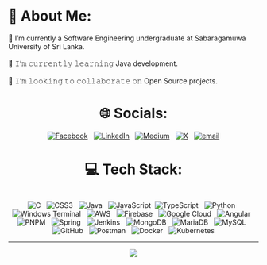 # 💫 About Me:
🔭 I’m currently a Software Engineering undergraduate at Sabaragamuwa University of Sri Lanka.<br><br>🌱 𝙸’𝚖 𝚌𝚞𝚛𝚛𝚎𝚗𝚝𝚕𝚢 𝚕𝚎𝚊𝚛𝚗𝚒𝚗𝚐 Java development.<br><br>👯 𝙸’𝚖 𝚕𝚘𝚘𝚔𝚒𝚗𝚐 𝚝𝚘 𝚌𝚘𝚕𝚕𝚊𝚋𝚘𝚛𝚊𝚝𝚎 𝚘𝚗 Open Source projects.

<div align="center">
  
# 🌐 Socials:
[![Facebook](https://img.shields.io/badge/Facebook-%231877F2.svg?logo=Facebook&logoColor=white)](https://facebook.com/sampath.menuk9) &nbsp; [![LinkedIn](https://img.shields.io/badge/LinkedIn-%230077B5.svg?logo=linkedin&logoColor=white)](https://linkedin.com/in/in/sampath-menuka-chandimal-50588a248) &nbsp; [![Medium](https://img.shields.io/badge/Medium-12100E?logo=medium&logoColor=white)](https://medium.com/@https://medium.com/@sampathwgw) &nbsp; [![X](https://img.shields.io/badge/X-black.svg?logo=X&logoColor=white)](https://x.com/@pasindusmc909) &nbsp; [![email](https://img.shields.io/badge/Email-D14836?logo=gmail&logoColor=white)](mailto:sampath.m.chandimal99@gmail.com) 

# 💻 Tech Stack:
</br> ![C](https://img.shields.io/badge/c-%2300599C.svg?style=flat&logo=c&logoColor=white) &nbsp; ![CSS3](https://img.shields.io/badge/css3-%231572B6.svg?style=flat&logo=css3&logoColor=white) &nbsp; ![Java](https://img.shields.io/badge/java-%23ED8B00.svg?style=flat&logo=openjdk&logoColor=white) &nbsp; ![JavaScript](https://img.shields.io/badge/javascript-%23323330.svg?style=flat&logo=javascript&logoColor=%23F7DF1E) &nbsp;![TypeScript](https://img.shields.io/badge/typescript-%23007ACC.svg?style=flat&logo=typescript&logoColor=white) &nbsp; ![Python](https://img.shields.io/badge/python-3670A0?style=flat&logo=python&logoColor=ffdd54) &nbsp; ![Windows Terminal](https://img.shields.io/badge/Windows%20Terminal-%234D4D4D.svg?style=flat&logo=windows-terminal&logoColor=white) &nbsp; ![AWS](https://img.shields.io/badge/AWS-%23FF9900.svg?style=flat&logo=amazon-aws&logoColor=white) &nbsp; ![Firebase](https://img.shields.io/badge/firebase-%23039BE5.svg?style=flat&logo=firebase) &nbsp; ![Google Cloud](https://img.shields.io/badge/GoogleCloud-%234285F4.svg?style=flat&logo=google-cloud&logoColor=white) &nbsp; ![Angular](https://img.shields.io/badge/angular-%23DD0031.svg?style=flat&logo=angular&logoColor=white) &nbsp; ![PNPM](https://img.shields.io/badge/pnpm-%234a4a4a.svg?style=flat&logo=pnpm&logoColor=f69220) &nbsp; ![Spring](https://img.shields.io/badge/spring-%236DB33F.svg?style=flat&logo=spring&logoColor=white) &nbsp; ![Jenkins](https://img.shields.io/badge/jenkins-%232C5263.svg?style=flat&logo=jenkins&logoColor=white) &nbsp; ![MongoDB](https://img.shields.io/badge/MongoDB-%234ea94b.svg?style=flat&logo=mongodb&logoColor=white) &nbsp; ![MariaDB](https://img.shields.io/badge/MariaDB-003545?style=flat&logo=mariadb&logoColor=white) &nbsp; ![MySQL](https://img.shields.io/badge/mysql-4479A1.svg?style=flat&logo=mysql&logoColor=white) &nbsp; ![GitHub](https://img.shields.io/badge/github-%23121011.svg?style=flat&logo=github&logoColor=white) &nbsp; ![Postman](https://img.shields.io/badge/Postman-FF6C37?style=flat&logo=postman&logoColor=white) &nbsp; ![Docker](https://img.shields.io/badge/docker-%230db7ed.svg?style=flat&logo=docker&logoColor=white) &nbsp; ![Kubernetes](https://img.shields.io/badge/kubernetes-%23326ce5.svg?style=flat&logo=kubernetes&logoColor=white)

---
[![](https://visitcount.itsvg.in/api?id=sampathmenuka&icon=2&color=0)](https://visitcount.itsvg.in)

</div>
